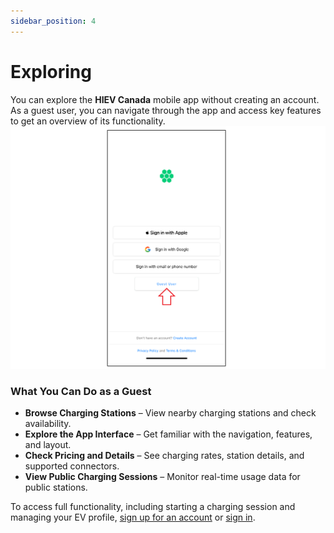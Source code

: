 ```yaml
---
sidebar_position: 4
---
```

# Exploring
You can explore the **HIEV Canada** mobile app without creating an account. As a guest user, you can navigate through the app and access key features to get an overview of its functionality. ![Guest User](img/Guest.png)
### What You Can Do as a Guest

- **Browse Charging Stations** – View nearby charging stations and check availability.
- **Explore the App Interface** – Get familiar with the navigation, features, and layout.
- **Check Pricing and Details** – See charging rates, station details, and supported connectors.
- **View Public Charging Sessions** – Monitor real-time usage data for public stations.

To access full functionality, including starting a charging session and managing your EV profile, [sign up for an account](docs/UserGuide/iOS/CreatingAccount.md) or [sign in](docs/UserGuide/iOS/SigningIn.md).